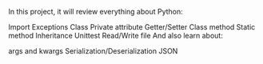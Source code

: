 In this project, it will review everything about Python:

Import
Exceptions
Class
Private attribute
Getter/Setter
Class method
Static method
Inheritance
Unittest
Read/Write file
And also learn about:

args and kwargs
Serialization/Deserialization
JSON
